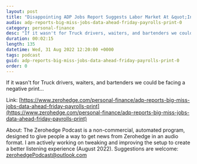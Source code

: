 ```yaml
---
layout: post
title: "Disappointing ADP Jobs Report Suggests Labor Market At &quot;Inflection Point&quot;"
audio: adp-reports-big-miss-jobs-data-ahead-friday-payrolls-print-0
category: personal-finance
desc: "If it wasn't for Truck drivers, waiters, and bartenders we could be facing a negative print..."
duration: 00:02:15
length: 135
datetime: Wed, 31 Aug 2022 12:20:00 +0000
tags: podcast
guid: adp-reports-big-miss-jobs-data-ahead-friday-payrolls-print-0
order: 0
---
```

If it wasn't for Truck drivers, waiters, and bartenders we could be facing a negative print...

Link: [https://www.zerohedge.com/personal-finance/adp-reports-big-miss-jobs-data-ahead-friday-payrolls-print](https://www.zerohedge.com/personal-finance/adp-reports-big-miss-jobs-data-ahead-friday-payrolls-print)

About: The Zerohedge Podcast is a non-commercial, automated program, designed to give people a way to get news from Zerohedge in an audio format.  I am actively working on tweaking and improving the setup to create a better listening experience (August 2022).  Suggestions are welcome: [zerohedgePodcast@outlook.com](mailto:zerohedgePodcast@outlook.com)